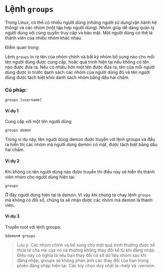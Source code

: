 # Lệnh `groups`

Trong Linux, có thể có nhiều người dùng (những người sử dụng/vận hành hệ thống) và các nhóm (một tập hợp người dùng). 
Nhóm giúp dễ dàng quản lý người dùng với cùng quyền truy cập và bảo mật. Một người dùng có thể là thành viên của nhiều nhóm khác nhau.

Điểm quan trọng:

Lệnh `groups` in ra tên của nhóm chính và bất kỳ nhóm bổ sung nào cho mỗi tên người dùng được cung cấp, hoặc quá trình hiện tại nếu không có tên nào được đưa ra.
Nếu có nhiều hơn một tên được đưa ra, tên của mỗi người dùng được in trước danh sách các nhóm của người dùng đó và tên người dùng được tách biệt khỏi danh sách nhóm bằng dấu hai chấm.

### Cú pháp:

```
groups [username]
```

#### Ví dụ 1

Cung cấp với một tên người dùng

```
groups demon
```

Trong ví dụ này, tên người dùng demon được truyền với lệnh groups và đầu ra hiển thị các nhóm mà người dùng demon có mặt, được tách biệt bằng dấu hai chấm.

#### Ví dụ 2

Khi không có tên người dùng nào được truyền thì điều này sẽ hiển thị thành viên nhóm cho người dùng hiện tại:

```
groups
```

Ở đây người dùng hiện tại là demon. Vì vậy khi chúng ta chạy lệnh `groups` mà không có đối số, chúng ta sẽ nhận được các nhóm mà demon là thành viên.

#### Ví dụ 3

Truyền root với lệnh groups:

```
$demon# groups
```

> Lưu ý: Các nhóm chính và bổ sung cho một quá trình thường được kế thừa từ cha mẹ của nó và thường không thay đổi kể từ khi đăng nhập. Điều này có nghĩa là nếu bạn thay đổi cơ sở dữ liệu nhóm sau khi đăng nhập, groups sẽ không phản ánh các thay đổi của bạn trong phiên đăng nhập hiện tại. Các tùy chọn duy nhất là –help và –version.
